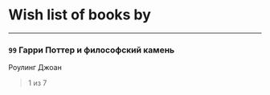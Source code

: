 # Wish list of books by [](https://plus.google.com/u/0/116587059105826857287/)
---

### `99` Гарри Поттер и философский камень
Роулинг Джоан
> 1 из 7

